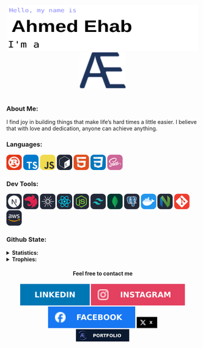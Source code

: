 <div align=center>
    <picture>
        <img src="./assets/svgs/texts/intro.svg" alt="Hello, I'm Ahmed Ehab" style="width: 500px; height: 120px;"/>
    </picture>
    <picture>
        <img src="./assets/svgs/logos//AE.svg" alt="Hello, I'm Ahmed Ehab" style="width: 120px;"/>
    </picture>
</div>

<br/>

<div>
    <h3>About Me:</h3>
    <p>I find joy in building things that make life’s hard times a little easier. I believe that with love and dedication, anyone can achieve anything.</p>
</div>

<div>
    <h3>Languages:</h3>
    <a href="https://www.rust-lang.org/"><img src="./assets/svgs/icons/languages/Rust.svg" alt="Rust" style="width: 40px;"/></a>
    <a href="https://www.typescriptlang.org/"><img src="./assets/svgs/icons/languages/TypeScript.svg" alt="TypeScript" style="width: 40px;"/></a>
    <a href="https://developer.mozilla.org/en-US/docs/Web/JavaScript"><img src="./assets/svgs/icons/languages/JavaScript.svg" alt="JavaScript" style="width: 40px;"/></a>
    <a href="https://www.gnu.org/software/bash/"><img src="./assets/svgs/icons/languages/Bash.svg" alt="Bash" style="width: 40px;"/></a>
    <a href="https://developer.mozilla.org/en-US/docs/Web/HTML"><img src="./assets/svgs/icons/languages/HTML.svg" alt="HTMLScript" style="width: 40px;"/></a>
    <a href="https://developer.mozilla.org/en-US/docs/Web/CSS"><img src="./assets/svgs/icons/languages/CSS.svg" alt="CSS" style="width: 40px;"/></a>
    <a href="https://sass-lang.com/"><img src="./assets/svgs/icons/languages/Sass.svg" alt="Sass" style="width: 40px;"/></a>
</div>

<div>
    <h3>Dev Tools:</h3>
    <a href="https://nextjs.org/"><img src="./assets/svgs/icons/tools/NextJS.svg" alt="Next.Js" style="width: 40px;"/></a>
    <a href="https://nestjs.com/"><img src="./assets/svgs/icons/tools/NestJS.svg" alt="Nest" style="width: 40px;"/></a>
    <a href="https://docs.rs/axum/latest/axum/"><img src="./assets/svgs/icons/tools/Tokio.svg" alt="Axum" style="width: 40px;"/></a>
    <a href="https://react.dev/"><img src="./assets/svgs/icons/tools/React.svg" alt="React" style="width: 40px;"/></a>
    <a href="https://nodejs.org/en"><img src="./assets/svgs/icons/tools/NodeJS.svg" alt="Nodejs" style="width: 40px;"/></a>
    <a href="https://tailwindcss.com/"><img src="./assets/svgs/icons/tools/TailwindCSS.svg" alt="TailwindCss" style="width: 40px;"/></a>
    <a href="https://www.mongodb.com/"><img src="./assets/svgs/icons/tools/MongoDB.svg" alt="MongoDB" style="width: 40px;"/></a>
    <a href="https://www.postgresql.org/"><img src="./assets/svgs/icons/tools/PostgreSQL.svg" alt="PostgreSQL" style="width: 40px;"/></a>
    <a href="https://www.docker.com/"><img src="./assets/svgs/icons/tools/Docker.svg" alt="Docker" style="width: 40px;"/></a>
    <a href="https://neovim.io/"><img src="./assets/svgs/icons/tools/NeoVim.svg" alt="NeoVim" style="width: 40px;"/></a>
    <a href="https://git-scm.com/"><img src="./assets/svgs/icons/tools/Git.svg" alt="Git" style="width: 40px;"/></a>
    <a href="https://aws.amazon.com/"><img src="./assets/svgs/icons/tools/AWS.svg" alt="AWS" style="width: 40px;"/></a>
</div>

<div>
    <h3>Github State:</h3>
    <details>
        <summary><b>Statistics:</b></summary>
        <br/>
        <div align=center>
            <picture>
                <img src="https://streak-stats.demolab.com?user=AhmedEhab-SG&theme=transparent&hide_border=true&card_width=490&card_height=190" alt="GitHub streak" />
            </picture>
            <picture>
                <img src="https://github-readme-stats.vercel.app/api/top-langs/?username=AhmedEhab-SG&hide=TeX&layout=compact&theme=transparent&hide_border=true" alt="Most used languages" />
            </picture>
        </div>
    </details>
    <details>
        <summary><b>Trophies:</b></summary>
        <br/>
        <div align=center>
            <picture>
                <img src="https://github-profile-trophy.vercel.app/?username=AhmedEhab-SG&no-bg=true&no-frame=true&theme=algolia&rank=-?&column=-1" alt="Trophy" />
            </picture>
        </div>
    </details>
</div>

<div align=center>
    <h4>Feel free to contact me</h4>
    <a href="https://www.linkedin.com/in/ahmedehab-sg/"><img src="./assets/svgs/icons/socials/linkedIn.svg" alt="LinkedIn"/></a>
    <a href="https://www.instagram.com/ahmedehab.sg/"><img src="./assets/svgs/icons/socials/instagram.svg" alt="Instagram"/></a>
    <a href="https://www.instagram.com/ahmedehab.sg/"><img src="./assets/svgs/icons/socials/facebook.svg" alt="facebook"/></a>
    <a href="https://www.instagram.com/ahmedehab.sg/"><img src="./assets/svgs/icons/socials/x.svg" alt="X" style="height:29px"/></a>
    <div>
        <a href="https://ahmedehab-sg.com/"><img src="assets/svgs/icons/socials/portfolio.svg" alt="AhmedEhab-SG.com" style="width: 140px;";/></a>
    </div>
</div>
